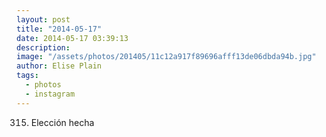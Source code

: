 ```yaml
---
layout: post
title: "2014-05-17"
date: 2014-05-17 03:39:13
description: 
image: "/assets/photos/201405/11c12a917f89696afff13de06dbda94b.jpg"
author: Elise Plain
tags: 
  - photos
  - instagram
---
```


315. Elección hecha
<p></p>
